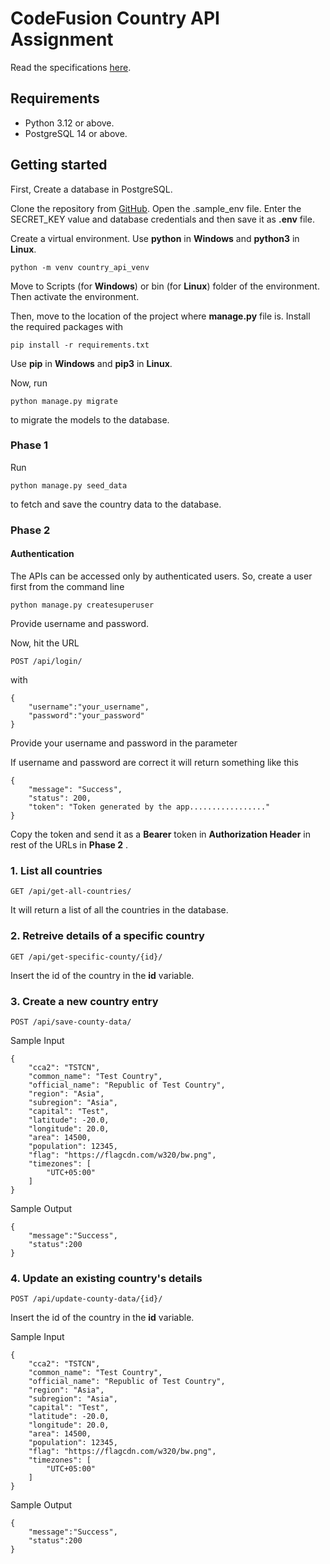 # CodeFusion Country API Assignment
Read the specifications [here](https://workdrive.zohopublic.eu/file/j2a2g0216a20eacd84923aa639dae1710f712).

## Requirements
- Python 3.12 or above.
- PostgreSQL 14 or above.

## Getting started
First, Create a database in PostgreSQL.

Clone the repository from [GitHub](https://github.com/HqShiblu/CodeFusion-Country-API-Assignment).
Open the .sample_env file.
Enter the SECRET_KEY value and database credentials and then save it as **.env** file.

Create a virtual environment.
Use **python** in **Windows** and **python3** in **Linux**.
```
python -m venv country_api_venv
```

Move to Scripts (for **Windows**) or bin (for **Linux**) folder of the environment.
Then activate the environment.

Then, move to the location of the project where **manage.py** file is.
Install the required packages with 
```
pip install -r requirements.txt
```
Use **pip** in **Windows** and **pip3** in **Linux**.


Now, run
```
python manage.py migrate
```
to migrate the models to the database.



### Phase 1
Run
```
python manage.py seed_data
```
to fetch and save the country data to the database.


### Phase 2
#### Authentication
The APIs can be accessed only by authenticated users.
So, create a user first from the command line
```
python manage.py createsuperuser
```
Provide username and password.

Now, hit the URL

`POST /api/login/`

with 

```
{
    "username":"your_username",
    "password":"your_password"
}
```
Provide your username and password in the parameter

If username and password are correct it will return something like this
```
{
	"message": "Success",
	"status": 200,
	"token": "Token generated by the app................."
}
```
Copy the token and send it as a **Bearer** token in **Authorization Header** in rest of the URLs in **Phase 2** .

### 1. List all countries

`GET /api/get-all-countries/`

It will return a list of all the countries in the database.

### 2. Retreive details of a specific country

`GET /api/get-specific-county/{id}/`

Insert the id of the country in the **id** variable.

### 3. Create a new country entry

`POST /api/save-county-data/`

Sample Input
```
{
    "cca2": "TSTCN",
    "common_name": "Test Country",
    "official_name": "Republic of Test Country",
    "region": "Asia",
    "subregion": "Asia",
    "capital": "Test",
    "latitude": -20.0,
    "longitude": 20.0,
    "area": 14500,
    "population": 12345,
    "flag": "https://flagcdn.com/w320/bw.png",
    "timezones": [
        "UTC+05:00"
    ]
}
```

Sample Output
```
{
    "message":"Success",
    "status":200
}
```

### 4. Update an existing country's details

`POST /api/update-county-data/{id}/`

Insert the id of the country in the **id** variable.

Sample Input
```
{
    "cca2": "TSTCN",
    "common_name": "Test Country",
    "official_name": "Republic of Test Country",
    "region": "Asia",
    "subregion": "Asia",
    "capital": "Test",
    "latitude": -20.0,
    "longitude": 20.0,
    "area": 14500,
    "population": 12345,
    "flag": "https://flagcdn.com/w320/bw.png",
    "timezones": [
        "UTC+05:00"
    ]
}
```

Sample Output
```
{
    "message":"Success",
    "status":200
}
```


